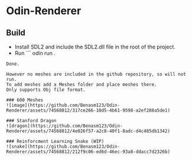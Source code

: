 # Odin-Renderer

## Build
- Install SDL2 and include the SDL2.dll file in the root of the project.
- Run ```
odin run .
```
Done.

However no meshes are included in the github repository, so will not run.
To add meshes add a Meshes folder and place meshes there.
Only supports Obj file format.

### 600 Meshes
![image](https://github.com/Benasm123/Odin-Renderer/assets/74568812/317ce266-10d5-4b61-9598-a2ef288a5de1)

### Stanford Dragon
![dragon](https://github.com/Benasm123/Odin-Renderer/assets/74568812/4e026f57-a2c8-40f1-8adc-d4c485db1342)

### Reinforcment Learning Snake (WIP)
![snake](https://github.com/Benasm123/Odin-Renderer/assets/74568812/212f9c06-ed6d-46ec-93a8-ddacc7d2326b)
